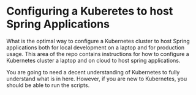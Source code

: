 # Configuring a Kuberetes to host Spring Applications

What is the optimal way to configure a Kubernetes cluster to host Spring 
applications both for local development on a laptop and for production 
usage. This area of the repo contains instructions for how to configure a
Kubernetes cluster  a laptop and on cloud to host spring applications. 

You are going to need a decent understanding of Kubernetes to fully understand
what is in here. However, if you are new to Kubernetes, you should be able to 
run the scripts.
